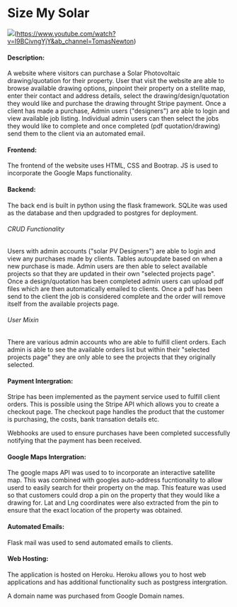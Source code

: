 # Size My Solar

![](static/size_my_solar_gif.gif)(https://www.youtube.com/watch?v=I9BCivngYjY&ab_channel=TomasNewton)

#### Description:
A website where visitors can purchase a Solar Photovoltaic drawing/quotation for their property. User that visit the website are able to browse available drawing options, pinpoint their property on a stellite map, enter their contact and address details, select the drawing/design/quotation they would like and purchase the drawing throught Stripe payment. Once a client has made a purchase, Admin users ("designers") are able to login and view available job listing. Individual admin users can then select the jobs they would like to complete and once completed (pdf quotation/drawing) send them to the client via an automated email. 


#### Frontend:
The frontend of the website uses HTML, CSS and Bootrap. JS is used to incorporate the Google Maps functionality. 

#### Backend:
The back end is built in python using the flask framework. SQLite was used as the database and then updgraded to postgres for deployment. 

###### CRUD Functionality
Users with admin accounts ("solar PV Designers") are able to login and view any purchases made by clients. Tables autoupdate based on when a new purchase is made. Admin users are then able to select available projects so that they are updated in their own "selected projects page". Once a design/quotation has been completed admin users can upload pdf files which are then automatically emailed to clients. Once a pdf has been send to the client the job is considered complete and the order will remove itself from the available projects page. 


###### User Mixin
There are various admin accounts who are able to fulfill client orders. Each admin is able to see the available orders list but within their "selected projects page" they are only able to see the projects that they originally selected. 

#### Payment Intergration:
Stripe has been implemented as the payment service used to fulfill client orders. This is possible using the Stripe API which allows you to create a checkout page. The checkout page handles the product that the customer is purchasing, the costs, bank transation details etc. 

Webhooks are used to ensure purchases have been completed successfully notifying that the payment has been received. 

#### Google Maps Intergration:
The google maps API was used to to incorporate an interactive satellite map. This was combined with googles auto-address fucntionality to allow userd to easily search for their property on the map. This feature was used so that customers could drop a pin on the property that they would like a drawing for. Lat and Lng coordinates were also extracted from the pin to ensure that the exact location of the property was obtained. 

#### Automated Emails:

Flask mail was used to send automated emails to clients. 

#### Web Hosting:

The application is hosted on Heroku. Heroku allows you to host web applications and has additional functionality such as postgress intergration. 

A domain name was purchased from Google Domain names. 
